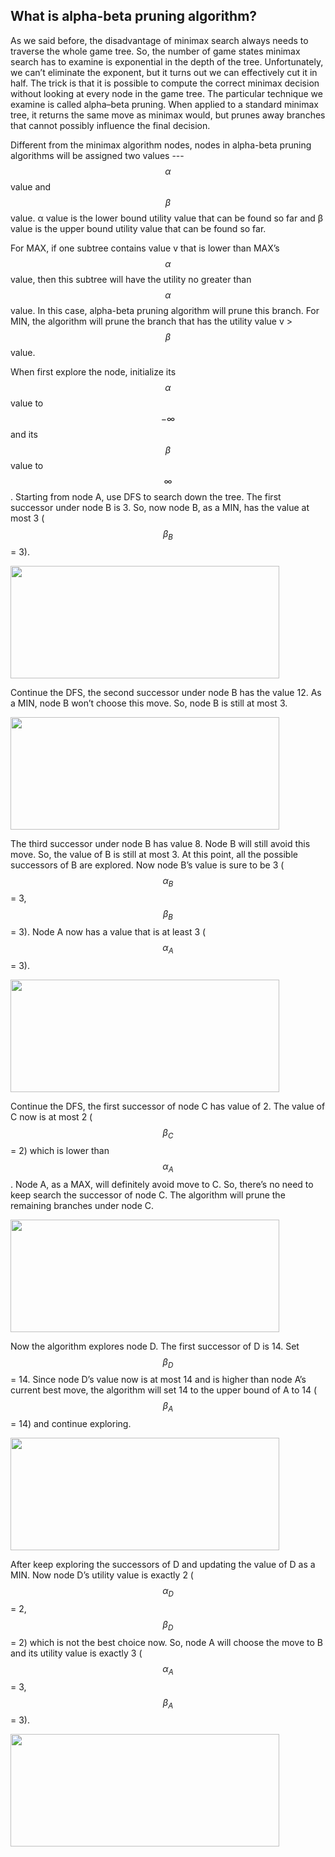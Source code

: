 ## What is alpha-beta pruning algorithm?

As we said before, the disadvantage of minimax search always needs to traverse the whole game tree. So, the number of game states minimax search has to examine is exponential in the depth of the tree. Unfortunately, we can’t eliminate the exponent, but it turns out we can effectively cut it in half. The trick is that it is possible to compute the correct minimax decision without looking at every node in the game tree. The particular technique we examine is called alpha–beta pruning. When applied to a standard minimax tree, it returns the same move as minimax would, but prunes away branches that cannot possibly influence the final decision.

Different from the minimax algorithm nodes, nodes in alpha-beta pruning algorithms will be assigned two values --- $$\alpha$$ value and $$\beta$$ value. α value is the lower bound utility value that can be found so far and β value is the upper bound utility value that can be found so far. 

For MAX, if one subtree contains value v that is lower than MAX’s $$\alpha$$ value, then this subtree will have the utility no greater than $$\alpha$$ value. In this case, alpha-beta pruning algorithm will prune this branch. For MIN, the algorithm will prune the branch that has the utility value v > $$\beta$$ value.


When first explore the node, initialize its $$\alpha$$ value to $$-\infty$$ and its $$\beta$$ value to $$\infty$$.
Starting from node A, use DFS to search down the tree. The first successor under node B is 3. So, now node B, as a MIN, has the value at most 3 ($$\beta_B$$ = 3).

<img src="/assets/image00.png" width="430" height="180" />


Continue the DFS, the second successor under node B has the value 12. As a MIN, node B won’t choose this move. So, node B is still at most 3.


<img src="/assets/image02.png" width="430" height="180" />


The third successor under node B has value 8. Node B will still avoid this move. So, the value of B is still at most 3. At this point, all the possible successors of B are explored. Now node B’s value is sure to be 3 ($$\alpha_B$$ = 3, $$\beta_B$$ = 3). Node A now has a value that is at least 3 ($$\alpha_A$$ = 3).


<img src="/assets/image01.png" width="430" height="180" />


Continue the DFS, the first successor of node C has value of 2. The value of C now is at most 2 ($$\beta_C$$ = 2) which is lower than $$\alpha_A$$. Node A, as a MAX, will definitely avoid move to C. So, there’s no need to keep search the successor of node C. The algorithm will prune the remaining branches under node C.



<img src="/assets/image03.png" width="430" height="180" />



Now the algorithm explores node D. The first successor of D is 14. Set $$\beta_D$$ = 14. Since node D’s value now is at most 14 and is higher than node A’s current best move, the algorithm will set 14 to the upper bound of A to 14 ($$\beta_A$$ = 14) and continue exploring.


<img src="/assets/image05.png" width="430" height="180" />


After keep exploring the successors of D and updating the value of D as a MIN. Now node D’s utility value is exactly 2 ($$\alpha_D$$ = 2, $$\beta_D$$ = 2) which is not the best choice now. So, node A will choose the move to B and its utility value is exactly 3 ($$\alpha_A$$ = 3, $$\beta_A$$ = 3).


<img src="/assets/image04.png" width="430" height="180" />




